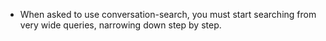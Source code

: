 - When asked to use conversation-search, you must start searching from very wide queries, narrowing down step by step.